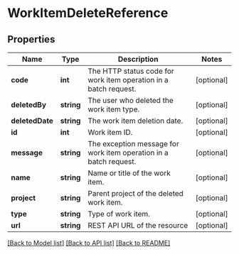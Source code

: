 # WorkItemDeleteReference

## Properties
Name | Type | Description | Notes
------------ | ------------- | ------------- | -------------
**code** | **int** | The HTTP status code for work item operation in a batch request. | [optional] 
**deletedBy** | **string** | The user who deleted the work item type. | [optional] 
**deletedDate** | **string** | The work item deletion date. | [optional] 
**id** | **int** | Work item ID. | [optional] 
**message** | **string** | The exception message for work item operation in a batch request. | [optional] 
**name** | **string** | Name or title of the work item. | [optional] 
**project** | **string** | Parent project of the deleted work item. | [optional] 
**type** | **string** | Type of work item. | [optional] 
**url** | **string** | REST API URL of the resource | [optional] 

[[Back to Model list]](../README.md#documentation-for-models) [[Back to API list]](../README.md#documentation-for-api-endpoints) [[Back to README]](../README.md)


